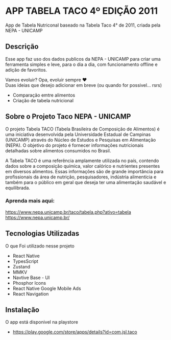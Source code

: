 
# APP TABELA TACO 4º EDIÇÃO 2011

App de Tabela Nutriconal baseado na Tabela Taco 4° de 2011, criada pela NEPA - UNICAMP

## Descrição

Esse app faz uso dos dados publicos da NEPA - UNICAMP para criar uma ferramenta simples e leve, para o dia a dia, com funcionamento offline e adição de favoritos.

Vamos evoluir?
Opa, evoluir sempre ❤️  
Duas ideias que desejo adicionar em breve (ou quando for possivel... rsrs)
- Comparação emtre alimentos
- Criação de tabela nutricional


## Sobre o Projeto Taco NEPA - UNICAMP

O projeto Tabela TACO (Tabela Brasileira de Composição de Alimentos) é uma iniciativa desenvolvida pela Universidade Estadual de Campinas (UNICAMP) através do Núcleo de Estudos e Pesquisas em Alimentação (NEPA). O objetivo do projeto é fornecer informações nutricionais detalhadas sobre alimentos consumidos no Brasil.

A Tabela TACO é uma referência amplamente utilizada no país, contendo dados sobre a composição química, valor calórico e nutrientes presentes em diversos alimentos. Essas informações são de grande importância para profissionais da área de nutrição, pesquisadores, indústria alimentícia e também para o público em geral que deseja ter uma alimentação saudável e equilibrada.

### Aprenda mais aqui:
https://www.nepa.unicamp.br/taco/tabela.php?ativo=tabela
https://www.nepa.unicamp.br/

## Tecnologias Utilizadas

O que Foi utilizado nesse projeto

- React Native
- TypesScript
- Zustand
- MMKV
- Navtive Base - UI
- Phosphor Icons
- React Native Google Mobile Ads
- React Navigation

## Instalação

O app está disponivel na playstore
- https://play.google.com/store/apps/details?id=com.jsl.taco
